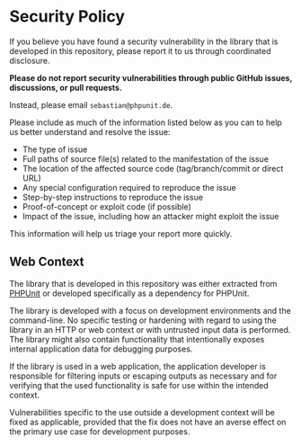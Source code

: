 # Security Policy

If you believe you have found a security vulnerability in the library that is developed in this repository, please report it to us through coordinated disclosure.

**Please do not report security vulnerabilities through public GitHub issues, discussions, or pull requests.**

Instead, please email `sebastian@phpunit.de`.

Please include as much of the information listed below as you can to help us better understand and resolve the issue:

* The type of issue
* Full paths of source file(s) related to the manifestation of the issue
* The location of the affected source code (tag/branch/commit or direct URL)
* Any special configuration required to reproduce the issue
* Step-by-step instructions to reproduce the issue
* Proof-of-concept or exploit code (if possible)
* Impact of the issue, including how an attacker might exploit the issue

This information will help us triage your report more quickly.

## Web Context

The library that is developed in this repository was either extracted from [PHPUnit](https://github.com/sebastianbergmann/phpunit) or developed specifically as a dependency for PHPUnit.

The library is developed with a focus on development environments and the command-line. No specific testing or hardening with regard to using the library in an HTTP or web context or with untrusted input data is performed. The library might also contain functionality that intentionally exposes internal application data for debugging purposes.

If the library is used in a web application, the application developer is responsible for filtering inputs or escaping outputs as necessary and for verifying that the used functionality is safe for use within the intended context.

Vulnerabilities specific to the use outside a development context will be fixed as applicable, provided that the fix does not have an averse effect on the primary use case for development purposes.
